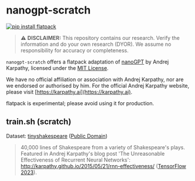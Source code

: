 # nanogpt-scratch

[![pip install flatpack](https://img.shields.io/badge/pip%20install-flatpack-5865f2)](https://pypi.org/project/flatpack/)

> :warning: **DISCLAIMER:** This repository contains our research. Verify the information and do your own research (DYOR). We assume no responsibility for accuracy or completeness.

`nanogpt-scratch` offers a flatpack adaptation of [nanoGPT](https://github.com/karpathy/nanoGPT) by Andrej Karpathy, licensed under the [MIT License](https://github.com/karpathy/nanoGPT/blob/master/LICENSE).

We have no official affiliation or association with Andrej Karpathy, nor are we endorsed or authorised by him. For the official Andrej Karpathy website, please visit [https://karpathy.ai](https://karpathy.ai).

flatpack is experimental; please avoid using it for production.

## train.sh (scratch)

Dataset: [tinyshakespeare](https://raw.githubusercontent.com/karpathy/char-rnn/master/data/tinyshakespeare/input.txt) ([Public Domain](https://creativecommons.org/publicdomain/zero/1.0/))

> 40,000 lines of Shakespeare from a variety of Shakespeare's plays. Featured in Andrej Karpathy's blog post 'The Unreasonable Effectiveness of Recurrent Neural Networks': http://karpathy.github.io/2015/05/21/rnn-effectiveness/ ([TensorFlow 2023](https://www.tensorflow.org/datasets/catalog/tiny_shakespeare)).
